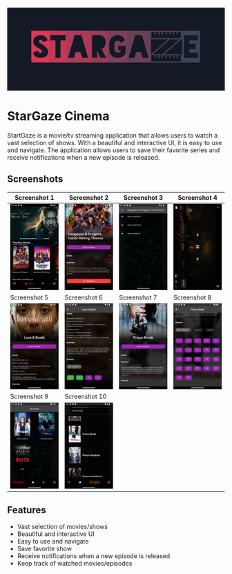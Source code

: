 ![StarGaze](screenshots/logo.png)

# StarGaze Cinema

StartGaze is a movie/tv streaming application that allows users to watch a vast selection of shows. With a beautiful and interactive UI, it is easy to use and navigate. The application allows users to save their favorite series and receive notifications when a new episode is released.

## Screenshots
| Screenshot 1 | Screenshot 2 | Screenshot 3 | Screenshot 4 |
| ------------ | ------------ | ------------ | ------------ |
| ![Screenshot 1](screenshots/1.png) | ![Screenshot 2](screenshots/2.png) | ![Screenshot 3](screenshots/3.png) | ![Screenshot 4](screenshots/4.png) |
| Screenshot 5 | Screenshot 6 | Screenshot 7 | Screenshot 8 |
| ![Screenshot 5](screenshots/5.png) | ![Screenshot 6](screenshots/6.png) | ![Screenshot 7](screenshots/7.png) | ![Screenshot 8](screenshots/8.png) |
| Screenshot 9 | Screenshot 10 |
| ![Screenshot 5](screenshots/9.png) | ![Screenshot 6](screenshots/10.png) |

## Features

- Vast selection of movies/shows
- Beautiful and interactive UI
- Easy to use and navigate
- Save favorite show
- Receive notifications when a new episode is released
- Keep track of watched movies/episodes

